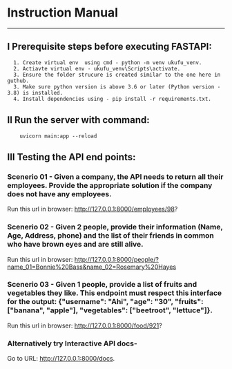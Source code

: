 # Instruction Manual
---------------------------


##  I Prerequisite steps before executing FASTAPI:
      1. Create virtual env  using cmd - python -m venv ukufu_venv.      
      2. Actiavte virtual env - ukufu_venv\Scripts\activate.
      3. Ensure the folder strucure is created similar to the one here in guthub.
      3. Make sure python version is above 3.6 or later (Python version - 3.8) is installed.
      4. Install dependencies using - pip install -r requirements.txt.

## II Run the server with command:
        uvicorn main:app --reload



## III Testing the API end points:

### Scenerio 01 - Given a company, the API needs to return all their employees. Provide the appropriate solution if the company does not have any employees.

Run this url in browser: http://127.0.0.1:8000/employees/98?

### Scenerio 02 - Given 2 people, provide their information (Name, Age, Address, phone) and the list of their friends in common who have brown eyes and are still alive.

Run this url in browser: http://127.0.0.1:8000/people/?name_01=Bonnie%20Bass&name_02=Rosemary%20Hayes

### Scenerio 03 - Given 1 people, provide a list of fruits and vegetables they like. This endpoint must respect this interface for the output: {"username": "Ahi", "age": "30", "fruits": ["banana", "apple"], "vegetables": ["beetroot", "lettuce"]}.

Run this url in browser: http://127.0.0.1:8000/food/921?

### Alternatively try Interactive API docs- 
Go to URL: http://127.0.0.1:8000/docs.
   
